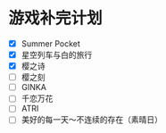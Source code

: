 # 游戏补完计划

- [x] Summer Pocket
- [x] 星空列车与白的旅行
- [x] 樱之诗
- [ ] 樱之刻
- [ ] GINKA
- [ ] 千恋万花
- [ ] ATRI
- [ ] 美好的每一天～不连续的存在（素晴日）

